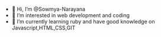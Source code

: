 - 👋 Hi, I’m @Sowmya-Narayana
- 👀 I’m interested in web development and coding
- 🌱 I’m currently learning ruby and have good knowledge on Javascript,HTML,CSS,GIT


<!---
Sowmya-Narayana/Sowmya-Narayana is a ✨ special ✨ repository because its `README.md` (this file) appears on your GitHub profile.
You can click the Preview link to take a look at your changes.
--->
